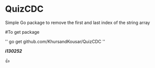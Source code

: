 # QuizCDC
Simple Go package to remove the first and last index of the string array

#To get package

''
go get github.com/KhursandKousar/QuizCDC
''

**_i130252_**

 :+1: 
